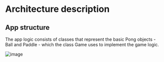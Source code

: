 # Architecture description

## App structure

The app logic consists of classes that represent the basic Pong objects - Ball and Paddle - which the class Game uses to implement the game logic.

![image](https://github.com/user-attachments/assets/b41d41f3-73d8-4485-a299-fd10b86db757)
